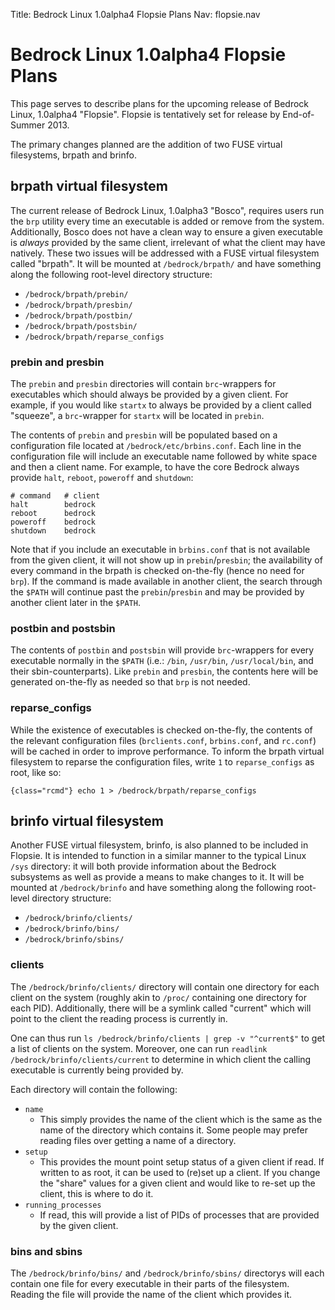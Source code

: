 Title: Bedrock Linux 1.0alpha4 Flopsie Plans
Nav: flopsie.nav

# Bedrock Linux 1.0alpha4 Flopsie Plans

This page serves to describe plans for the upcoming release of Bedrock Linux,
1.0alpha4 "Flopsie". Flopsie is tentatively set for release by End-of-Summer
2013.

The primary changes planned are the addition of two FUSE virtual filesystems,
brpath and brinfo.

## brpath virtual filesystem

The current release of Bedrock Linux, 1.0alpha3 "Bosco", requires users run the
`brp` utility every time an executable is added or remove from the system.
Additionally, Bosco does not have a clean way to ensure a given executable is
*always* provided by the same client, irrelevant of what the client may have
natively.  These two issues will be addressed with a FUSE virtual filesystem
called "brpath".  It will be mounted at `/bedrock/brpath/` and have something
along the following root-level directory structure:

- `/bedrock/brpath/prebin/`
- `/bedrock/brpath/presbin/`
- `/bedrock/brpath/postbin/`
- `/bedrock/brpath/postsbin/`
- `/bedrock/brpath/reparse_configs`

### prebin and presbin

The `prebin` and `presbin` directories will contain `brc`-wrappers for
executables which should always be provided by a given client.  For example, if
you would like `startx` to always be provided by a client called "squeeze", a
`brc`-wrapper for `startx` will be located in `prebin`.

The contents of `prebin` and `presbin` will be populated based on a
configuration file located at `/bedrock/etc/brbins.conf`.  Each line in the
configuration file will include an executable name followed by white space and
then a client name.  For example, to have the core Bedrock always provide
`halt`, `reboot`, `poweroff` and `shutdown`:

	# command	# client
	halt		bedrock
	reboot		bedrock
	poweroff	bedrock
	shutdown	bedrock

Note that if you include an executable in `brbins.conf` that is not available
from the given client, it will not show up in `prebin`/`presbin`; the
availability of every command in the brpath is checked on-the-fly (hence no
need for `brp`).  If the command is made available in another client, the
search through the `$PATH` will continue past the `prebin`/`presbin` and may be
provided by another client later in the `$PATH`.

### postbin and postsbin

The contents of `postbin` and `postsbin` will provide `brc`-wrappers for every
executable normally in the `$PATH` (i.e.: `/bin`, `/usr/bin`, `/usr/local/bin`,
and their sbin-counterparts).  Like `prebin` and `presbin`, the contents here
will be generated on-the-fly as needed so that `brp` is not needed.

### reparse_configs

While the existence of executables is checked on-the-fly, the contents of the
relevant configuration files (`brclients.conf`, `brbins.conf`, and `rc.conf`)
will be cached in order to improve performance.  To inform the brpath virtual
filesystem to reparse the configuration files, write `1` to `reparse_configs`
as root, like so:

	{class="rcmd"} echo 1 > /bedrock/brpath/reparse_configs

## brinfo virtual filesystem

Another FUSE virtual filesystem, brinfo, is also planned to be included in
Flopsie.  It is intended to function in a similar manner to the typical Linux
`/sys` directory: it will both provide information about the Bedrock subsystems
as well as provide a means to make changes to it.  It will be mounted at
`/bedrock/brinfo` and have something along the following root-level directory
structure:

- `/bedrock/brinfo/clients/`
- `/bedrock/brinfo/bins/`
- `/bedrock/brinfo/sbins/`

### clients

The `/bedrock/brinfo/clients/` directory will contain one directory for each
client on the system (roughly akin to `/proc/` containing one directory for
each PID).  Additionally, there will be a symlink called "current" which will
point to the client the reading process is currently in.

One can thus run `ls /bedrock/brinfo/clients | grep -v "^current$"` to get a
list of clients on the system.  Moreover, one can run `readlink
/bedrock/brinfo/clients/current` to determine in which client the calling
executable is currently being provided by.

Each directory will contain the following:

- `name`
	- This simply provides the name of the client which is the same as the name
	  of the directory which contains it.  Some people may prefer reading files
	  over getting a name of a directory.
- `setup`
	- This provides the mount point setup status of a given client if read.  If
	  written to as root, it can be used to (re)set up a client.  If you change the
	  "share" values for a given client and would like to re-set up the client,
	  this is where to do it.
- `running_processes`
	- If read, this will provide a list of PIDs of processes that are provided
	  by the given client.

### bins and sbins

The `/bedrock/brinfo/bins/` and `/bedrock/brinfo/sbins/` directorys will each
contain one file for every executable in their parts of the filesystem.
Reading the file will provide the name of the client which provides it.
